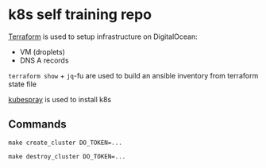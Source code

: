 # k8s self training repo

[Terraform](https://www.terraform.io/) is used to setup infrastructure on DigitalOcean:
- VM (droplets)
- DNS A records

`terraform show` + `jq`-fu are used to build an ansible inventory from terraform state file

[kubespray](https://github.com/kubernetes-sigs/kubespray) is used to install k8s

## Commands
`make create_cluster DO_TOKEN=...`

`make destroy_cluster DO_TOKEN=...`
